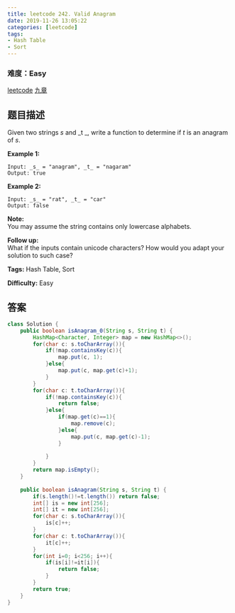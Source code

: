 ```yaml
---
title: leetcode 242. Valid Anagram
date: 2019-11-26 13:05:22
categories: [leetcode]
tags:
- Hash Table
- Sort
---
```

### 难度：Easy

<a href="https://leetcode.com/problems/valid-anagram/">leetcode</a>
<a href="https://www.jiuzhang.com/solution/valid-anagram/">九章</a>
## 题目描述
Given two strings _s_ and _t  _, write a function to determine if _t_ is an
anagram of _s_.

**Example 1:**
        
    Input: _s_ = "anagram", _t_ = "nagaram"
    Output: true
    

**Example 2:**
        
    Input: _s_ = "rat", _t_ = "car"
    Output: false
    

**Note:**  
You may assume the string contains only lowercase alphabets.

**Follow up:**  
What if the inputs contain unicode characters? How would you adapt your
solution to such case?


**Tags:** Hash Table, Sort

**Difficulty:** Easy
## 答案
<!--more-->
```java
class Solution {
    public boolean isAnagram_0(String s, String t) {
        HashMap<Character, Integer> map = new HashMap<>();
        for(char c: s.toCharArray()){
            if(!map.containsKey(c)){
                map.put(c, 1);
            }else{
                map.put(c, map.get(c)+1);
            }
        }
        for(char c: t.toCharArray()){
            if(!map.containsKey(c)){
                return false;
            }else{
                if(map.get(c)==1){
                    map.remove(c);
                }else{
                    map.put(c, map.get(c)-1);
                }
                
            }
        }
        return map.isEmpty();
    }
    
    public boolean isAnagram(String s, String t) {
        if(s.length()!=t.length()) return false;
        int[] is = new int[256];
        int[] it = new int[256];
        for(char c: s.toCharArray()){
            is[c]++;
        }
        for(char c: t.toCharArray()){
            it[c]++;
        }
        for(int i=0; i<256; i++){
            if(is[i]!=it[i]){
                return false;
            }
        }
        return true;
    }
}
```